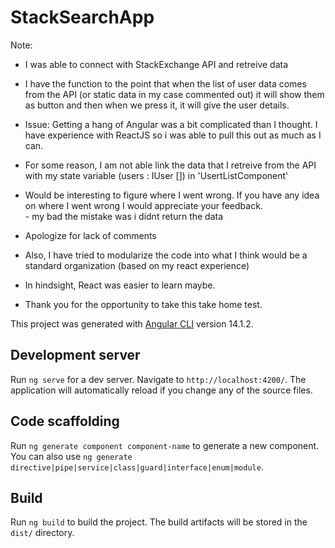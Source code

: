 # StackSearchApp


Note: 

- I was able to connect with StackExchange API and retreive data 

- I have the function to the point that when the list of user data comes from the API (or static data in my case commented out) it will show them as button and then when we press it, it will give the user details. 

- Issue: Getting a hang of Angular was a bit complicated than I thought. I have experience with ReactJS so i was able to  pull this out as much as I can. 

- For some reason, I am not able link the data that I retreive from the API with my state variable (users : IUser []) in 'UsertListComponent'

- Would be interesting to figure where I went wrong. If you have any idea on where I went wrong I would appreciate your feedback.  
        - my bad the mistake was i didnt return the data 

- Apologize for lack of comments

- Also, I have tried to modularize the code into what I think would be a standard organization (based on my react experience) 

- In hindsight, React was easier to learn maybe. 

- Thank you for the opportunity to take this take home test. 

This project was generated with [Angular CLI](https://github.com/angular/angular-cli) version 14.1.2.

## Development server

Run `ng serve` for a dev server. Navigate to `http://localhost:4200/`. The application will automatically reload if you change any of the source files.

## Code scaffolding

Run `ng generate component component-name` to generate a new component. You can also use `ng generate directive|pipe|service|class|guard|interface|enum|module`.

## Build

Run `ng build` to build the project. The build artifacts will be stored in the `dist/` directory.
